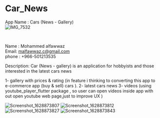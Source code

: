# Car_News
App Name : Cars (News - Gallery)
<br/>
![IMG_7532](https://user-images.githubusercontent.com/86740818/129941661-42d160e5-b2ad-47b1-be57-d7cab27432b5.JPG)


<br/>



Name : Mohammed alfawwaz
<br/>
Email: malfawwaz.c@gmail.com
<br/>
phone : +966-501213535

Description:
Car (News - gallery) is an application for hobbyists and those interested in the latest cars news

1- gallery with prices & rating (in feature i thinking to converting this app to e-commerce app (buy & sell) cars ).
2- latest cars news
3- videos (using youtube_player_flutter package , so user can open videos inside app with out open youtube web page,just to improve UX )

![Screenshot_1628873807](https://user-images.githubusercontent.com/86740818/129394202-52e3759f-b794-4a75-9849-00d5b124e922.png)
![Screenshot_1628873812](https://user-images.githubusercontent.com/86740818/129394212-12c164a6-7f1f-4f07-a394-064410ab8f20.png)
![Screenshot_1628873827](https://user-images.githubusercontent.com/86740818/129394221-d1e287b5-308e-4923-a2a2-b271672a3f31.png)
![Screenshot_1628873843](https://user-images.githubusercontent.com/86740818/129394228-87d2139d-d9a4-468f-b91b-8906dacffefb.png)



